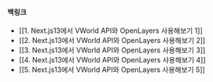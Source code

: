 
#### 백링크

- [[1. Next.js13에서 VWorld API와 OpenLayers 사용해보기 1]]
- [[2. Next.js13에서 VWorld API와 OpenLayers 사용해보기 2]]
- [[3. Next.js13에서 VWorld API와 OpenLayers 사용해보기 3]]
- [[4. Next.js13에서 VWorld API와 OpenLayers 사용해보기 4]]
- [[5. Next.js13에서 VWorld API와 OpenLayers 사용해보기 5]]
